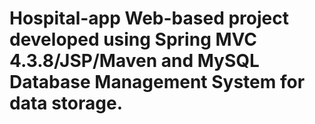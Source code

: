 # Hospital-app Web-based project developed using Spring MVC 4.3.8/JSP/Maven and MySQL Database Management System for data storage.
